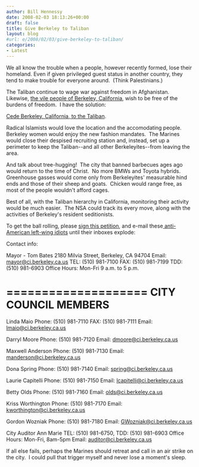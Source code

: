 ```yaml
---
author: Bill Hennessy
date: 2008-02-03 18:13:26+00:00
draft: false
title: Give Berkeley to Taliban
layout: blog
#url: e/2008/02/03/give-berkeley-to-taliban/
categories:
- Latest
---
```


We all know the trouble when a people, however recently formed, lose their homeland. Even if given privileged guest status in another country, they tend to make trouble for everyone around.  (Think Palestinians.)

The Taliban continue to wage war against freedom in Afghanistan.  Likewise, [the vile people of Berkeley, California](https://michellemalkin.com/2008/02/01/talk-back-to-berkeley-sign-the-petition/), wish to be free of the burdens of freedom.  I have the solution:

[Cede Berkeley, California, to the Taliban](https://gatewaypundit.blogspot.com/2008/02/berkeley-protesters-chain-themselves-to.html).

Radical Islamists would love the location and the accomodating people.  Berkeley women would enjoy the new fashion mandates.  The Marines would close their despised recruiting station and, instead, set up a perimeter to keep the Taliban--and all other Berkeleyites--from leaving the area.

And talk about tree-hugging!  The city that banned barbecues ages ago would return to the time of Christ.  No more BMWs and Toyota hybrids.  Greenhouse gasses would come only from Berkeleyites' measurable hind ends and those of their sheep and goats.  Chicken would range free, as most of the people wouldn't afford cages.

Best of all, with the Taliban hierarchy in California, monitoring their activity would be much easier.  The NSA could track its every move, along with the activities of Berkeley's resident seditionists.

To get the ball rolling, please [sign this petition](https://www.moveamericaforward.com/), and e-mail these[ anti-American left-wing idiots](https://www.blackfive.net/main/2008/02/is-there-a-way.html) until their inboxes explode:

Contact info:

Mayor - Tom Bates
2180 Milvia Street, Berkeley, CA 94704
Email: mayor@ci.berkeley.ca.us
TEL: (510) 981-7100
FAX: (510) 981-7199
TDD: (510) 981-6903
Office Hours: Mon-Fri 9 a.m. to 5 p.m.

====================
CITY COUNCIL MEMBERS
====================
Linda Maio
Phone: (510) 981-7110
FAX: (510) 981-7111
Email: lmaio@ci.berkeley.ca.us

Darryl Moore
Phone: (510) 981-7120
Email: dmoore@ci.berkeley.ca.us

Maxwell Anderson
Phone: (510) 981-7130
Email: manderson@ci.berkeley.ca.us

Dona Spring
Phone: (510) 981-7140
Email: spring@ci.berkeley.ca.us

Laurie Capitelli
Phone: (510) 981-7150
Email: lcapitelli@ci.berkeley.ca.us

Betty Olds
Phone: (510) 981-7160
Email: olds@ci.berkeley.ca.us

Kriss Worthington
Phone: (510) 981-7170
Email: kworthington@ci.berkeley.ca.us

Gordon Wozniak
Phone: (510) 981-7180
Email: GWozniak@ci.berkeley.ca.us

City Auditor
Ann Marie
TEL: (510) 981-6750, TDD: (510) 981-6903
Office Hours: Mon-Fri, 8am-5pm
Email: auditor@ci.berkeley.ca.us

If all else fails, perhaps the Marines should retreat and call in an air strike on the city.  I could pull that trigger myself and never lose a moment's sleep.
